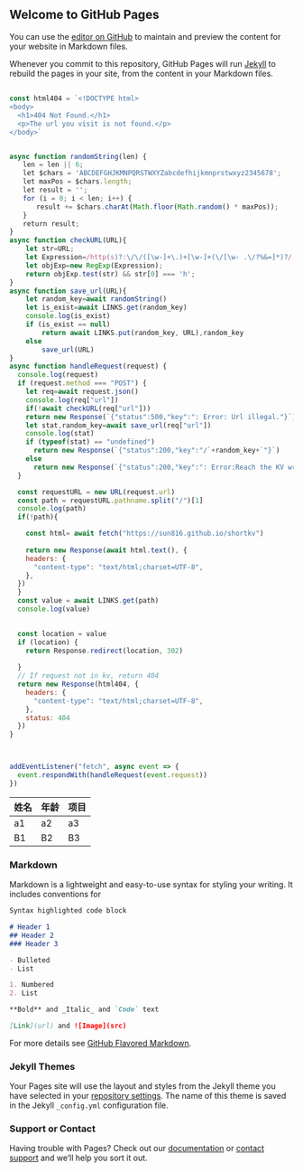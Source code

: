 ## Welcome to GitHub Pages

You can use the [editor on GitHub](https://github.com/sun816/sun816.github.io/edit/main/README.md) to maintain and preview the content for your website in Markdown files.

Whenever you commit to this repository, GitHub Pages will run [Jekyll](https://jekyllrb.com/) to rebuild the pages in your site, from the content in your Markdown files.


##
```javascript
const html404 = `<!DOCTYPE html>
<body>
  <h1>404 Not Found.</h1>
  <p>The url you visit is not found.</p>
</body>`


async function randomString(len) {
　　len = len || 6;
　　let $chars = 'ABCDEFGHJKMNPQRSTWXYZabcdefhijkmnprstwxyz2345678';    /****默认去掉了容易混淆的字符oOLl,9gq,Vv,Uu,I1****/
　　let maxPos = $chars.length;
　　let result = '';
　　for (i = 0; i < len; i++) {
　　　　result += $chars.charAt(Math.floor(Math.random() * maxPos));
　　}
　　return result;
}
async function checkURL(URL){
    let str=URL;
    let Expression=/http(s)?:\/\/([\w-]+\.)+[\w-]+(\/[\w- .\/?%&=]*)?/;
    let objExp=new RegExp(Expression);
    return objExp.test(str) && str[0] === 'h';
} 
async function save_url(URL){
    let random_key=await randomString()
    let is_exist=await LINKS.get(random_key)
    console.log(is_exist)
    if (is_exist == null)
        return await LINKS.put(random_key, URL),random_key
    else
        save_url(URL)
}
async function handleRequest(request) {
  console.log(request)
  if (request.method === "POST") {
    let req=await request.json()
    console.log(req["url"])
    if(!await checkURL(req["url"]))
    return new Response(`{"status":500,"key":": Error: Url illegal."}`)
    let stat,random_key=await save_url(req["url"])
    console.log(stat)
    if (typeof(stat) == "undefined")
      return new Response(`{"status":200,"key":"/`+random_key+`"}`)
    else
      return new Response(`{"status":200,"key":": Error:Reach the KV write limitation."}`)
  }

  const requestURL = new URL(request.url)
  const path = requestURL.pathname.split("/")[1]
  console.log(path)
  if(!path){

    const html= await fetch("https://sun816.github.io/shortkv")
    
    return new Response(await html.text(), {
    headers: {
      "content-type": "text/html;charset=UTF-8",
    },
  })
  }
  const value = await LINKS.get(path)
  console.log(value)
  

  const location = value
  if (location) {
    return Response.redirect(location, 302)
    
  }
  // If request not in kv, return 404
  return new Response(html404, {
    headers: {
      "content-type": "text/html;charset=UTF-8",
    },
    status: 404
  })
}



addEventListener("fetch", async event => {
  event.respondWith(handleRequest(event.request))
})
```
姓名         | 年龄         | 项目
------------ | -------------| -------------
a1 |a2|a3
B1| B2|B3

### Markdown

Markdown is a lightweight and easy-to-use syntax for styling your writing. It includes conventions for

```markdown
Syntax highlighted code block

# Header 1
## Header 2
### Header 3

- Bulleted
- List

1. Numbered
2. List

**Bold** and _Italic_ and `Code` text

[Link](url) and ![Image](src)
```

For more details see [GitHub Flavored Markdown](https://guides.github.com/features/mastering-markdown/).

### Jekyll Themes

Your Pages site will use the layout and styles from the Jekyll theme you have selected in your [repository settings](https://github.com/sun816/sun816.github.io/settings). The name of this theme is saved in the Jekyll `_config.yml` configuration file.

### Support or Contact

Having trouble with Pages? Check out our [documentation](https://docs.github.com/categories/github-pages-basics/) or [contact support](https://support.github.com/contact) and we’ll help you sort it out.
